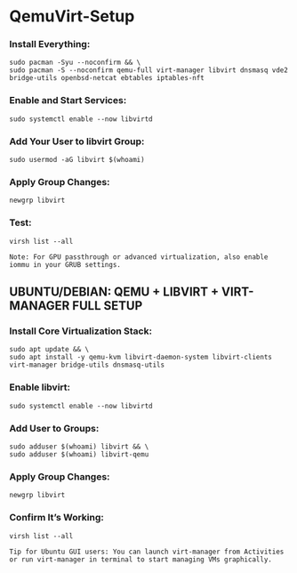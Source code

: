 # QemuVirt-Setup
### Install Everything:

```
sudo pacman -Syu --noconfirm && \
sudo pacman -S --noconfirm qemu-full virt-manager libvirt dnsmasq vde2 bridge-utils openbsd-netcat ebtables iptables-nft
```

### Enable and Start Services:
```
sudo systemctl enable --now libvirtd

```
### Add Your User to libvirt Group:

```
sudo usermod -aG libvirt $(whoami)
```

### Apply Group Changes:

```
newgrp libvirt
```

### Test:

```
virsh list --all
```

    Note: For GPU passthrough or advanced virtualization, also enable iommu in your GRUB settings.

##  UBUNTU/DEBIAN: QEMU + LIBVIRT + VIRT-MANAGER FULL SETUP
### Install Core Virtualization Stack:

```
sudo apt update && \
sudo apt install -y qemu-kvm libvirt-daemon-system libvirt-clients virt-manager bridge-utils dnsmasq-utils

```
###  Enable libvirt:

```
sudo systemctl enable --now libvirtd
```


### Add User to Groups:

```
sudo adduser $(whoami) libvirt && \
sudo adduser $(whoami) libvirt-qemu
```

###  Apply Group Changes:

```
newgrp libvirt
```

###  Confirm It’s Working:

```
virsh list --all

```
    Tip for Ubuntu GUI users: You can launch virt-manager from Activities or run virt-manager in terminal to start managing VMs graphically.
